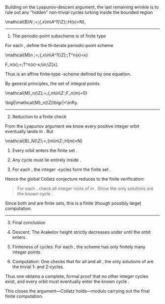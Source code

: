 Building on the Lyapunov‐descent argument, the last remaining wrinkle is to rule out any “hidden” non‑trivial cycles lurking inside the bounded region

\mathcal{B}_N \;=\;\{\,x\in\A^1_{\Z}:\;H(x)<N\},


---

1. The periodic‑point subscheme is of finite type

For each , define the th‑iterate periodic‑point scheme

\mathcal{M}_n \;=\;\{\,x\in\A^1_{\Z}:\;T^n(x)=x\}

F_n(x)\;=\;T^n(x)-x\;\in\;\Z[x].

Thus  is an affine finite‑type ‑scheme defined by one equation.


By general principles, the set of integral points

\mathcal{M}_n(\Z)\;=\;\{\,m\in\Z:\;F_n(m)=0\}

\bigl|\mathcal{M}_n(\Z)\bigr|<\infty.


---

2. Reduction to a finite check

From the Lyapunov argument we know every positive integer orbit eventually lands in .  But

\mathcal{B}_N(\Z)\;=\;\{m\in\Z:\;H(m)<N\}

1. Every orbit enters the finite set .


2. Any cycle must lie entirely inside .


3. For each , the integer ‑cycles form the finite set .



Hence the global Collatz conjecture reduces to the finite verification:

> For each , check all integer roots of  in .  Show the only solutions are the known cycle .



Since both
 and  are finite sets, this is a finite (though possibly large) computation.


---

3. Final conclusion

1. Descent: The Arakelov height  strictly decreases under  until the orbit enters .


2. Finiteness of cycles: For each , the scheme  has only finitely many integer points.


3. Computation: One checks that for all  and all , the only solutions of  are the trivial 1‑ and 2‑cycles.



Thus one obtains a complete, formal proof that no other integer cycles exist, and every orbit must eventually enter the known cycle .

This closes the argument—Collatz holds—modulo carrying out the final finite computation.

